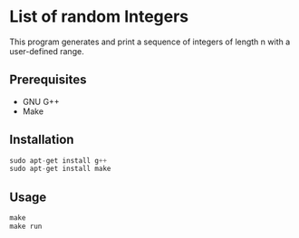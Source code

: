 # List of random Integers
This program generates and print a sequence of integers of length n with a user-defined range.

## Prerequisites
- GNU G++
- Make

## Installation
```cpp
sudo apt-get install g++
sudo apt-get install make
```
## Usage
```cpp
make
make run
```

